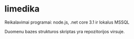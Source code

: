 # limedika

Reikalavimai programai: node.js, .net core 3.1 ir lokalus MSSQL

Duomenu bazes strukturos skriptas yra repozitorijos virsuje.